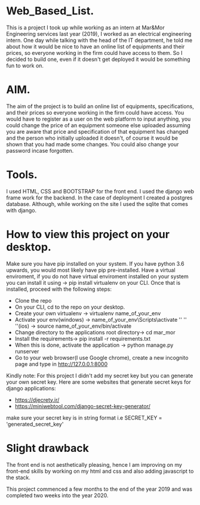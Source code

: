 # Web_Based_List.

This is a project I took up while working as an intern at Mar&Mor Engineering services last year (2019), I worked as an electrical engineering 
intern. One day while talking with the head of the IT department, he told me about how it would be nice to have an online list of 
equipments and their prices, so everyone working in the firm could have access to them. So I decided to build one, even if it doesn't
get deployed it would be something fun to work on.

# AIM.
The aim of the project is to build an online list of equipments, specifications, and their prices so everyone working in the firm could have access. 
You would have to register as a user on the web platform to input anything, you could change the price of an equipment someone else uploaded assuming you are aware that price and specification of that equipment has changed and the person who initially uploaded it doesn't, of course it would be shown that you had made some changes. You could also change your password incase forgotten.

# Tools.
I used HTML, CSS and BOOTSTRAP for the front end.
I used the django web frame work for the backend.
In the case of deployment I created a postgres database. Although, while working on the site I used the sqlite that comes with django.


# How to view this project on your desktop.
Make sure you have pip installed on your system. If you have python 3.6 upwards, you would most likely have pip pre-installed. Have a virtual enviroment, if you do not have
virtual enviroment installed on your system you can install it using -> pip install virtualenv on your CLI. Once that is installed, proceed with the following steps:

- Clone the repo
- On your CLI, cd to the repo on your desktop.
- Create your own virtualenv -> virtualenv name_of_your_env
- Activate your env(windows) -> name_of_your_env\Scripts\activate 
   ''         ''   ''(ios)   -> source name_of_your_env/bin/activate
- Change directory to the applications root directory-> cd mar_mor
- Install the requirements-> pip install -r requirements.txt
- When this is done, activate the application -> python manage.py runserver
- Go to your web browser(I use Google chrome), create a new incognito page and type in http://127.0.0.1:8000

Kindly note: For this project I didn't add my secret key but you can generate your own secret key. Here are some websites that generate secret keys for django applications:
- https://djecrety.ir/
- https://miniwebtool.com/django-secret-key-generator/

make sure your secret key is in string format i.e SECRET_KEY = 'generated_secret_key'



# Slight drawback
The front end is not aesthetically pleasing, hence I am improving on my front-end skills by working on my html and css and also
adding javascript to the stack.



This project commenced a few months to the end of the year 2019 and
was completed two weeks into the year 2020.
